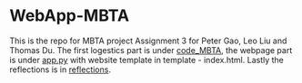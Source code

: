 # WebApp-MBTA
 This is the repo for MBTA project Assignment 3 for Peter Gao, Leo Liu and Thomas Du. The first logestics part is under [code_MBTA](code_MBTA.py), the webpage part is under [app.py](app.py) with website template in template - index.html. Lastly the reflections is in [reflections](reflections.md). 

